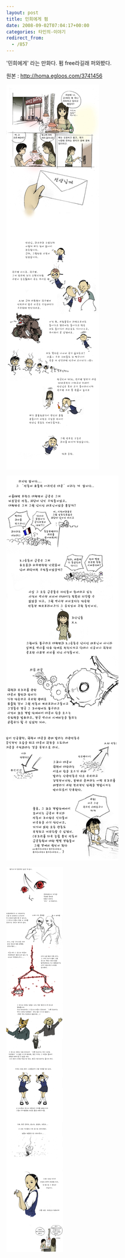 ```yaml
---
layout: post
title: 민희에게 펌
date: 2008-09-02T07:04:17+00:00
categories: 타인의-이야기
redirect_from:
  - /857
---
```


'민희에게' 라는 만화다. 펌 free라길래 퍼와봤다.

원본 : <a href="http://homa.egloos.com/3741456" target="_blank">http://homa.egloos.com/3741456</a>

![ ](/assets/media/uploads_1_jk29.jpg)

![ ](/assets/media/uploads_1_ik26.jpg)

![ ](/assets/media/uploads_1_jk30.jpg)


